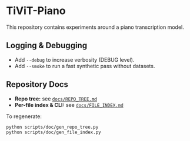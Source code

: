 # TiViT-Piano

This repository contains experiments around a piano transcription model.

## Logging & Debugging
- Add `--debug` to increase verbosity (DEBUG level).
- Add `--smoke` to run a fast synthetic pass without datasets.

## Repository Docs
- **Repo tree:** see [`docs/REPO_TREE.md`](docs/REPO_TREE.md)
- **Per-file index & CLI:** see [`docs/FILE_INDEX.md`](docs/FILE_INDEX.md)

To regenerate:
```bash
python scripts/doc/gen_repo_tree.py
python scripts/doc/gen_file_index.py
